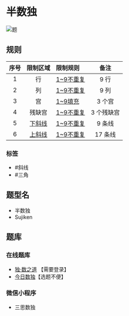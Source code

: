 # 半数独
<!-- START doctoc generated TOC please keep comment here to allow auto update -->
<!-- DON'T EDIT THIS SECTION, INSTEAD RE-RUN doctoc TO UPDATE -->

<!-- END doctoc generated TOC please keep comment here to allow auto update -->

![题](https://cn.sudoku.today/pic/02/sujiken/38414_148267.png)

## 规则

| 序号  | 限制区域  | 限制规则     |   备注   |
|:---:|:-----:|:---------|:------:|
|  1  |   行   | [1~9不重复] |  9 行   |
|  2  |   列   | [1~9不重复] |  9 列   |
|  3  |   宫   | [1~9填充]  |  3 个宫  |
|  4  |  残缺宫  | [1~9不重复] | 3 个残缺宫 |
|  5  | [下斜线] | [1~9不重复] |  9 条线  |
|  6  | [上斜线] | [1~9不重复] | 17 条线  |

### 标签

- #斜线
- #三角

## 题型名

- 半数独
- Sujiken

## 题库

### 在线题库

- [独·数之道](http://www.sudokufans.org.cn/lx/game.index.php?type=half) 【需要登录】
- [今日数独]【选题不便】

### 微信小程序

- 三思数独

[今日数独]: https://cn.sudoku.today/g-sujiken/

[1~9不重复]: ../../rules/rules.md#1to9不重复

[1~9填充]: ../../rules/rules.md#1to9填充

[上斜线]: ../../rules/rules.md#上斜线

[下斜线]: ../../rules/rules.md#下斜线
